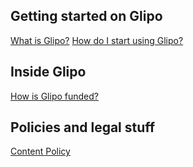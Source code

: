 ## Getting started on Glipo
[What is Glipo?](?article=whatisglipo.md)
[How do I start using Glipo?](?article=howdoistart.md)

<!-- split -->

## Inside Glipo
[How is Glipo funded?](?article=funding.md)

<!-- split -->

## Policies and legal stuff
[Content Policy](?article=contentpolicy.md)